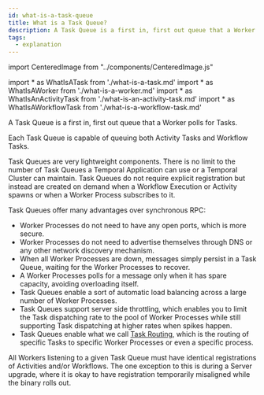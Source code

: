 ```yaml
---
id: what-is-a-task-queue
title: What is a Task Queue?
description: A Task Queue is a first in, first out queue that a Worker Process polls for Tasks.
tags:
  - explanation
---
```


import CenteredImage from "../components/CenteredImage.js"

<!-- prettier-ignore -->
import * as WhatIsATask from './what-is-a-task.md'
import * as WhatIsAWorker from './what-is-a-worker.md'
import * as WhatIsAnActivityTask from './what-is-an-activity-task.md'
import * as WhatIsAWorkflowTask from './what-is-a-workflow-task.md'

A Task Queue is a first in, first out queue that a <preview page={WhatIsAWorker}>Worker</preview> polls for <preview page={WhatIsATask}>Tasks</preview>.

Each Task Queue is capable of queuing both <preview page={WhatIsAnActivityTask}>Activity Tasks</preview> and <preview page={WhatIsAWorkflowTask}>Workflow Tasks</preview>.

<CenteredImage
imagePath="/diagrams/task-queue.svg"
title="Task Queues component"
imageSize="75"
/>

Task Queues are very lightweight components.
There is no limit to the number of Task Queues a Temporal Application can use or a Temporal Cluster can maintain.
Task Queues do not require explicit registration but instead are created on demand when a Workflow Execution or Activity spawns or when a Worker Process subscribes to it.

Task Queues offer many advantages over synchronous RPC:

- Worker Processes do not need to have any open ports, which is more secure.
- Worker Processes do not need to advertise themselves through DNS or any other network discovery mechanism.
- When all Worker Processes are down, messages simply persist in a Task Queue, waiting for the Worker Processes to recover.
- A Worker Processes polls for a message only when it has spare capacity, avoiding overloading itself.
- Task Queues enable a sort of automatic load balancing across a large number of Worker Processes.
- Task Queues support server side throttling, which enables you to limit the Task dispatching rate to the pool of Worker Processes while still supporting Task dispatching at higher rates when spikes happen.
- Task Queues enable what we call [Task Routing](#task-routing), which is the routing of specific Tasks to specific Worker Processes or even a specific process.

All Workers listening to a given Task Queue must have identical registrations of Activities and/or Workflows.
The one exception to this is during a Server upgrade, where it is okay to have registration temporarily misaligned while the binary rolls out.
